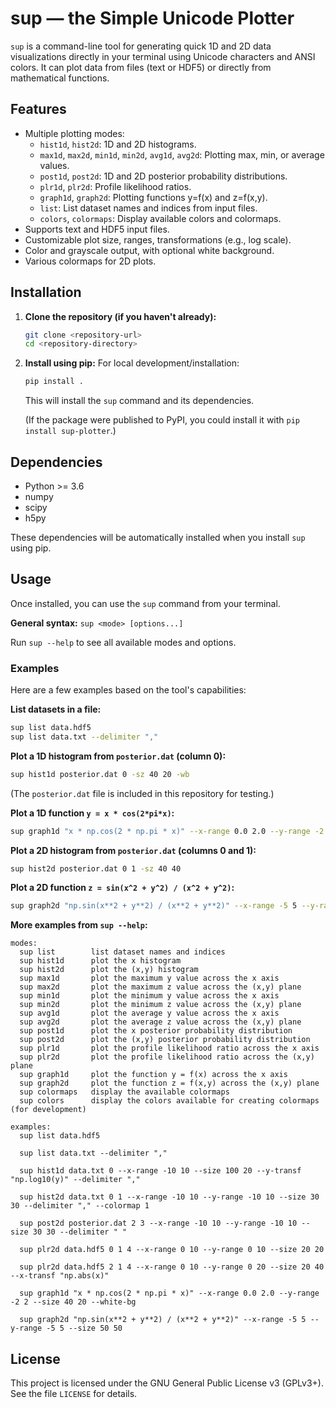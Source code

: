 # sup — the Simple Unicode Plotter

`sup` is a command-line tool for generating quick 1D and 2D data visualizations directly in your terminal using Unicode characters and ANSI colors. It can plot data from files (text or HDF5) or directly from mathematical functions.

## Features

*   Multiple plotting modes:
    *   `hist1d`, `hist2d`: 1D and 2D histograms.
    *   `max1d`, `max2d`, `min1d`, `min2d`, `avg1d`, `avg2d`: Plotting max, min, or average values.
    *   `post1d`, `post2d`: 1D and 2D posterior probability distributions.
    *   `plr1d`, `plr2d`: Profile likelihood ratios.
    *   `graph1d`, `graph2d`: Plotting functions y=f(x) and z=f(x,y).
    *   `list`: List dataset names and indices from input files.
    *   `colors`, `colormaps`: Display available colors and colormaps.
*   Supports text and HDF5 input files.
*   Customizable plot size, ranges, transformations (e.g., log scale).
*   Color and grayscale output, with optional white background.
*   Various colormaps for 2D plots.

## Installation

1.  **Clone the repository (if you haven't already):**
    ```bash
    git clone <repository-url>
    cd <repository-directory>
    ```
2.  **Install using pip:**
    For local development/installation:
    ```bash
    pip install .
    ```
    This will install the `sup` command and its dependencies.

    (If the package were published to PyPI, you could install it with `pip install sup-plotter`.)

## Dependencies

*   Python >= 3.6
*   numpy
*   scipy
*   h5py

These dependencies will be automatically installed when you install `sup` using pip.

## Usage

Once installed, you can use the `sup` command from your terminal.

**General syntax:**
`sup <mode> [options...]`

Run `sup --help` to see all available modes and options.

### Examples

Here are a few examples based on the tool's capabilities:

**List datasets in a file:**
```bash
sup list data.hdf5
sup list data.txt --delimiter ","
```

**Plot a 1D histogram from `posterior.dat` (column 0):**
```bash
sup hist1d posterior.dat 0 -sz 40 20 -wb
```
(The `posterior.dat` file is included in this repository for testing.)

**Plot a 1D function `y = x * cos(2*pi*x)`:**
```bash
sup graph1d "x * np.cos(2 * np.pi * x)" --x-range 0.0 2.0 --y-range -2 2 -sz 40 20
```

**Plot a 2D histogram from `posterior.dat` (columns 0 and 1):**
```bash
sup hist2d posterior.dat 0 1 -sz 40 40
```

**Plot a 2D function `z = sin(x^2 + y^2) / (x^2 + y^2)`:**
```bash
sup graph2d "np.sin(x**2 + y**2) / (x**2 + y**2)" --x-range -5 5 --y-range -5 5 -sz 40 40
```

**More examples from `sup --help`:**
```
modes:
  sup list        list dataset names and indices
  sup hist1d      plot the x histogram
  sup hist2d      plot the (x,y) histogram
  sup max1d       plot the maximum y value across the x axis
  sup max2d       plot the maximum z value across the (x,y) plane
  sup min1d       plot the minimum y value across the x axis
  sup min2d       plot the minimum z value across the (x,y) plane
  sup avg1d       plot the average y value across the x axis
  sup avg2d       plot the average z value across the (x,y) plane
  sup post1d      plot the x posterior probability distribution
  sup post2d      plot the (x,y) posterior probability distribution
  sup plr1d       plot the profile likelihood ratio across the x axis
  sup plr2d       plot the profile likelihood ratio across the (x,y) plane
  sup graph1d     plot the function y = f(x) across the x axis
  sup graph2d     plot the function z = f(x,y) across the (x,y) plane
  sup colormaps   display the available colormaps
  sup colors      display the colors available for creating colormaps (for development)

examples:
  sup list data.hdf5

  sup list data.txt --delimiter ","

  sup hist1d data.txt 0 --x-range -10 10 --size 100 20 --y-transf "np.log10(y)" --delimiter ","

  sup hist2d data.txt 0 1 --x-range -10 10 --y-range -10 10 --size 30 30 --delimiter "," --colormap 1

  sup post2d posterior.dat 2 3 --x-range -10 10 --y-range -10 10 --size 30 30 --delimiter " "

  sup plr2d data.hdf5 0 1 4 --x-range 0 10 --y-range 0 10 --size 20 20

  sup plr2d data.hdf5 2 1 4 --x-range 0 10 --y-range 0 20 --size 20 40 --x-transf "np.abs(x)"

  sup graph1d "x * np.cos(2 * np.pi * x)" --x-range 0.0 2.0 --y-range -2 2 --size 40 20 --white-bg

  sup graph2d "np.sin(x**2 + y**2) / (x**2 + y**2)" --x-range -5 5 --y-range -5 5 --size 50 50
```


## License
This project is licensed under the GNU General Public License v3 (GPLv3+). See the file `LICENSE` for details.
